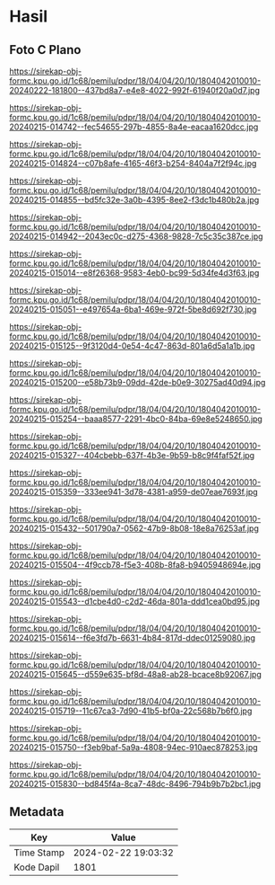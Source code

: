 # Hasil

## Foto C Plano

https://sirekap-obj-formc.kpu.go.id/1c68/pemilu/pdpr/18/04/04/20/10/1804042010010-20240222-181800--437bd8a7-e4e8-4022-992f-61940f20a0d7.jpg

https://sirekap-obj-formc.kpu.go.id/1c68/pemilu/pdpr/18/04/04/20/10/1804042010010-20240215-014742--fec54655-297b-4855-8a4e-eacaa1620dcc.jpg

https://sirekap-obj-formc.kpu.go.id/1c68/pemilu/pdpr/18/04/04/20/10/1804042010010-20240215-014824--c07b8afe-4165-46f3-b254-8404a7f2f94c.jpg

https://sirekap-obj-formc.kpu.go.id/1c68/pemilu/pdpr/18/04/04/20/10/1804042010010-20240215-014855--bd5fc32e-3a0b-4395-8ee2-f3dc1b480b2a.jpg

https://sirekap-obj-formc.kpu.go.id/1c68/pemilu/pdpr/18/04/04/20/10/1804042010010-20240215-014942--2043ec0c-d275-4368-9828-7c5c35c387ce.jpg

https://sirekap-obj-formc.kpu.go.id/1c68/pemilu/pdpr/18/04/04/20/10/1804042010010-20240215-015014--e8f26368-9583-4eb0-bc99-5d34fe4d3f63.jpg

https://sirekap-obj-formc.kpu.go.id/1c68/pemilu/pdpr/18/04/04/20/10/1804042010010-20240215-015051--e497654a-6ba1-469e-972f-5be8d692f730.jpg

https://sirekap-obj-formc.kpu.go.id/1c68/pemilu/pdpr/18/04/04/20/10/1804042010010-20240215-015125--9f3120d4-0e54-4c47-863d-801a6d5a1a1b.jpg

https://sirekap-obj-formc.kpu.go.id/1c68/pemilu/pdpr/18/04/04/20/10/1804042010010-20240215-015200--e58b73b9-09dd-42de-b0e9-30275ad40d94.jpg

https://sirekap-obj-formc.kpu.go.id/1c68/pemilu/pdpr/18/04/04/20/10/1804042010010-20240215-015254--baaa8577-2291-4bc0-84ba-69e8e5248650.jpg

https://sirekap-obj-formc.kpu.go.id/1c68/pemilu/pdpr/18/04/04/20/10/1804042010010-20240215-015327--404cbebb-637f-4b3e-9b59-b8c9f4faf52f.jpg

https://sirekap-obj-formc.kpu.go.id/1c68/pemilu/pdpr/18/04/04/20/10/1804042010010-20240215-015359--333ee941-3d78-4381-a959-de07eae7693f.jpg

https://sirekap-obj-formc.kpu.go.id/1c68/pemilu/pdpr/18/04/04/20/10/1804042010010-20240215-015432--501790a7-0562-47b9-8b08-18e8a76253af.jpg

https://sirekap-obj-formc.kpu.go.id/1c68/pemilu/pdpr/18/04/04/20/10/1804042010010-20240215-015504--4f9ccb78-f5e3-408b-8fa8-b9405948694e.jpg

https://sirekap-obj-formc.kpu.go.id/1c68/pemilu/pdpr/18/04/04/20/10/1804042010010-20240215-015543--d1cbe4d0-c2d2-46da-801a-ddd1cea0bd95.jpg

https://sirekap-obj-formc.kpu.go.id/1c68/pemilu/pdpr/18/04/04/20/10/1804042010010-20240215-015614--f6e3fd7b-6631-4b84-817d-ddec01259080.jpg

https://sirekap-obj-formc.kpu.go.id/1c68/pemilu/pdpr/18/04/04/20/10/1804042010010-20240215-015645--d559e635-bf8d-48a8-ab28-bcace8b92067.jpg

https://sirekap-obj-formc.kpu.go.id/1c68/pemilu/pdpr/18/04/04/20/10/1804042010010-20240215-015719--11c67ca3-7d90-41b5-bf0a-22c568b7b6f0.jpg

https://sirekap-obj-formc.kpu.go.id/1c68/pemilu/pdpr/18/04/04/20/10/1804042010010-20240215-015750--f3eb9baf-5a9a-4808-94ec-910aec878253.jpg

https://sirekap-obj-formc.kpu.go.id/1c68/pemilu/pdpr/18/04/04/20/10/1804042010010-20240215-015830--bd845f4a-8ca7-48dc-8496-794b9b7b2bc1.jpg


## Metadata

| Key        | Value               |
| ---------- | ------------------- |
| Time Stamp | 2024-02-22 19:03:32 |
| Kode Dapil | 1801                |



